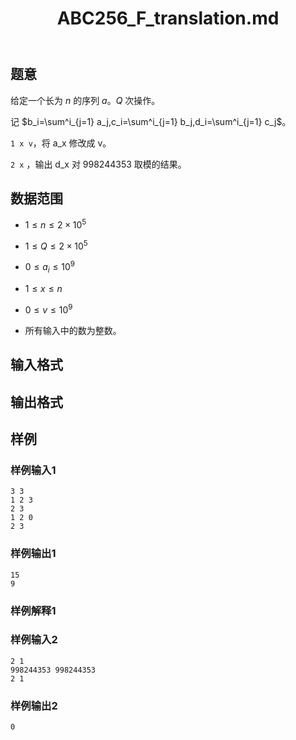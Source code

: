 ﻿---
title: "ABC256_F_translation.md"
tags: []
author: ""
created: ""
---

## 题意

给定一个长为 $n$ 的序列 $a$。$Q$ 次操作。

记 $b_i=\sum^i_{j=1} a_j,c_i=\sum^i_{j=1} b_j,d_i=\sum^i_{j=1} c_j$。

```1 x v```，将 a_x 修改成 v。

```2 x``` ，输出 d_x 对 998244353 取模的结果。

## 数据范围

- $1 \leq n \leq 2 \times 10^5$

- $1 \leq Q \leq 2 \times 10^5$

- $0 \leq a_i \leq 10^9$

- $1 \leq x \leq n$

- $0 \leq v \leq 10^9$

- 所有输入中的数为整数。

## 输入格式

## 输出格式

## 样例

### 样例输入1

```
3 3
1 2 3
2 3
1 2 0
2 3
```

### 样例输出1

```
15
9
```

### 样例解释1

### 样例输入2

```
2 1
998244353 998244353
2 1
```

### 样例输出2

```
0
```



